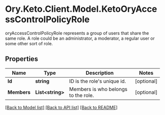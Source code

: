# Ory.Keto.Client.Model.KetoOryAccessControlPolicyRole
oryAccessControlPolicyRole represents a group of users that share the same role. A role could be an administrator, a moderator, a regular user or some other sort of role.
## Properties

Name | Type | Description | Notes
------------ | ------------- | ------------- | -------------
**Id** | **string** | ID is the role&#39;s unique id. | [optional] 
**Members** | **List&lt;string&gt;** | Members is who belongs to the role. | [optional] 

[[Back to Model list]](../README.md#documentation-for-models) [[Back to API list]](../README.md#documentation-for-api-endpoints) [[Back to README]](../README.md)

